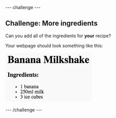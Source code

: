 \--- challenge \---

## Challenge: More ingredients

Can you add all of the ingredients for **your** recipe?

Your webpage should look something like this:

![sgrinlun](images/recipe-more-ingredients.png)

\--- /challenge \---